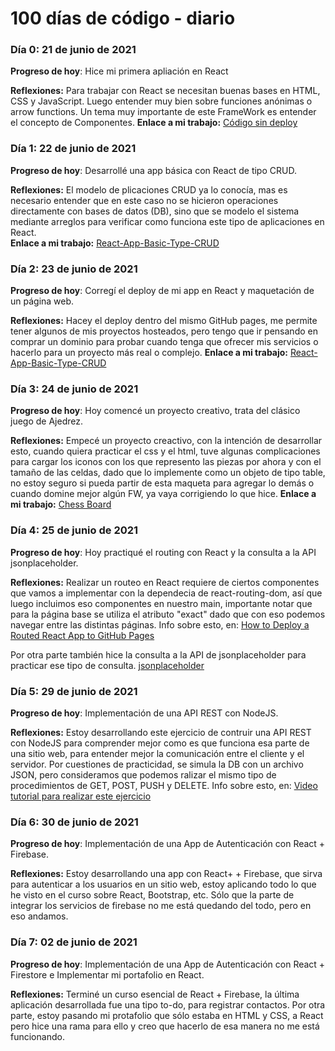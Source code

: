# 100 días de código - diario

### Día 0: 21 de junio de 2021

**Progreso de hoy**: Hice mi primera apliación en React

**Reflexiones:** Para trabajar con React se necesitan buenas bases en HTML, CSS y JavaScript. Luego entender muy bien sobre funciones anónimas o  arrow functions. Un tema muy importante de este FrameWork es entender el concepto de Componentes.
**Enlace a mi trabajo:** [Código sin deploy](https://github.com/NiverMtz/React-FireBase-Webinar)

### Día 1: 22 de junio de 2021

**Progreso de hoy**: Desarrollé una app básica con React de tipo CRUD.

**Reflexiones:** El modelo de plicaciones CRUD ya lo conocía, mas es necesario entender que en este caso no se hicieron operaciones directamente con bases de datos (DB), sino que se modelo el sistema mediante arreglos para verificar como funciona este tipo de aplicaciones en React.  
**Enlace a mi trabajo:** [React-App-Basic-Type-CRUD](nivermtz.github.io/app-basic-crud/)

### Día 2: 23 de junio de 2021

**Progreso de hoy**: Corregí el deploy de mi app en React y maquetación de un página web.

**Reflexiones:** Hacey el deploy dentro del mismo GitHub pages, me permite tener algunos de mis proyectos hosteados, pero tengo que ir pensando en comprar un dominio para probar cuando tenga que ofrecer mis servicios o hacerlo para un proyecto más real o complejo.
**Enlace a mi trabajo:** [React-App-Basic-Type-CRUD](nivermtz.github.io/app-basic-crud/)

### Día 3: 24 de junio de 2021

**Progreso de hoy**: Hoy comencé un proyecto creativo, trata del clásico juego de Ajedrez.

**Reflexiones:** Empecé un proyecto creactivo, con la intención de desarrollar esto, cuando quiera practicar el css y el html, tuve algunas complicaciones para cargar los iconos con los que represento las piezas por ahora y con el tamaño de las celdas, dado que lo implemente como un objeto de tipo table, no estoy seguro si pueda partir de esta maqueta para agregar lo demás o cuando domine mejor algún FW, ya vaya corrigiendo lo que hice.
**Enlace a mi trabajo:** [Chess Board](https://codepen.io/nivermtz/pen/eYvqprv)

### Día 4: 25 de junio de 2021

**Progreso de hoy**: Hoy practiqué el routing con React y la consulta a la API jsonplaceholder.

**Reflexiones:** Realizar un routeo en React requiere de ciertos componentes que vamos a implementar con la dependecia de react-routing-dom, así que luego incluimos eso componentes en nuestro main, importante notar que para la página base se utiliza el atributo "exact" dado que con eso podemos navegar entre las distintas páginas.
Info sobre esto, en: [How to Deploy a Routed React App to GitHub Pages](https://www.freecodecamp.org/news/deploy-a-react-app-to-github-pages/)

Por otra parte también hice la consulta a la API de jsonplaceholder para practicar ese tipo de consulta.
[jsonplaceholder](https://jsonplaceholder.typicode.com/)

### Día 5: 29 de junio de 2021

**Progreso de hoy**: Implementación de una API REST con NodeJS.

**Reflexiones:** Estoy desarrollando este ejercicio de contruir una API REST con NodeJS para comprender mejor como es que funciona esa parte de una sitio web, para entender mejor la comunicación entre el cliente y el servidor. Por cuestiones de practicidad, se simula la DB con un archivo JSON, pero consideramos que podemos ralizar el mismo tipo de procedimientos de GET, POST, PUSH y DELETE.
Info sobre esto, en: [Video tutorial para realizar este ejercicio](https://www.youtube.com/watch?v=bK3AJfs7qNY&t=2599s)

### Día 6: 30 de junio de 2021

**Progreso de hoy**: Implementación de una App de Autenticación con React + Firebase.

**Reflexiones:** Estoy desarrollando una app con React+ + Firebase, que sirva para autenticar a los usuarios en un sitio web, estoy aplicando todo lo que he visto en el curso sobre React, Bootstrap, etc. Sólo que la parte de integrar los servicios de firebase no me está quedando del todo, pero en eso andamos.

### Día 7: 02 de junio de 2021

**Progreso de hoy**: Implementación de una App de Autenticación con React + Firestore e Implementar mi portafolio en React.

**Reflexiones:** Terminé un curso esencial de React + Firebase, la última aplicación desarrollada fue una tipo to-do, para registrar contactos. Por otra parte, estoy pasando mi protafolio que sólo estaba en HTML y CSS, a React pero hice una rama para ello y creo que hacerlo de esa manera no me está funcionando.
